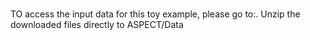 <br> TO access the input data for this toy example, please go to:. Unzip the downloaded files directly to ASPECT/Data <br/>
